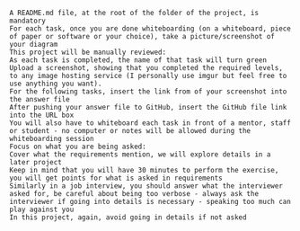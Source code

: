 
    A README.md file, at the root of the folder of the project, is mandatory
    For each task, once you are done whiteboarding (on a whiteboard, piece of paper or software or your choice), take a picture/screenshot of your diagram
    This project will be manually reviewed:
    As each task is completed, the name of that task will turn green
    Upload a screenshot, showing that you completed the required levels, to any image hosting service (I personally use imgur but feel free to use anything you want).
    For the following tasks, insert the link from of your screenshot into the answer file
    After pushing your answer file to GitHub, insert the GitHub file link into the URL box
    You will also have to whiteboard each task in front of a mentor, staff or student - no computer or notes will be allowed during the whiteboarding session
    Focus on what you are being asked:
    Cover what the requirements mention, we will explore details in a later project
    Keep in mind that you will have 30 minutes to perform the exercise, you will get points for what is asked in requirements
    Similarly in a job interview, you should answer what the interviewer asked for, be careful about being too verbose - always ask the interviewer if going into details is necessary - speaking too much can play against you
    In this project, again, avoid going in details if not asked

